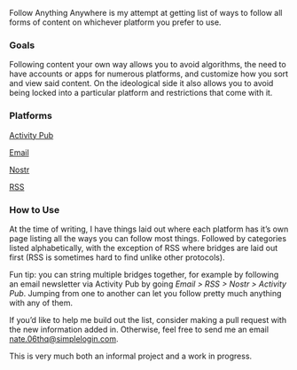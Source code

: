 Follow Anything Anywhere is my attempt at getting list of ways to follow all forms of content on whichever platform you prefer to use.

### Goals
Following content your own way allows you to avoid algorithms, the need to have accounts or apps for numerous platforms, and customize how you sort and view said content. On the ideological side it also allows you to avoid being locked into a particular platform and restrictions that come with it.

### Platforms

[Activity Pub](https://0n4t3.github.io/FollowAnythingAnywhere/activitypub)

[Email](https://0n4t3.github.io/FollowAnythingAnywhere/email)

[Nostr](https://0n4t3.github.io/FollowAnythingAnywhere/nostr)

[RSS](https://0n4t3.github.io/FollowAnythingAnywhere/rss)


### How to Use
At the time of writing, I have things laid out where each platform has it’s own page listing all the ways you can follow most things. Followed by categories listed alphabetically, with the exception of RSS where bridges are laid out first (RSS is sometimes hard to find unlike other protocols).

Fun tip: you can string multiple bridges together, for example by following an email newsletter via Activity Pub by going *Email > RSS > Nostr > Activity Pub*. Jumping from one to another can let you follow pretty much anything with any of them.

If you’d like to help me build out the list, consider making a pull request with the new information added in. Otherwise, feel free to send me an email nate.06thq@simplelogin.com.

This is very much both an informal project and a work in progress.
